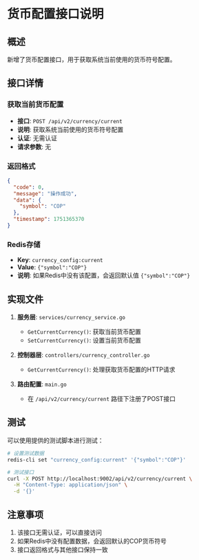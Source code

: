 # 货币配置接口说明

## 概述

新增了货币配置接口，用于获取系统当前使用的货币符号配置。

## 接口详情

### 获取当前货币配置

- **接口**: `POST /api/v2/currency/current`
- **说明**: 获取系统当前使用的货币符号配置
- **认证**: 无需认证
- **请求参数**: 无

### 返回格式

```json
{
  "code": 0,
  "message": "操作成功",
  "data": {
    "symbol": "COP"
  },
  "timestamp": 1751365370
}
```

### Redis存储

- **Key**: `currency_config:current`
- **Value**: `{"symbol":"COP"}`
- **说明**: 如果Redis中没有该配置，会返回默认值 `{"symbol":"COP"}`

## 实现文件

1. **服务层**: `services/currency_service.go`
   - `GetCurrentCurrency()`: 获取当前货币配置
   - `SetCurrentCurrency()`: 设置当前货币配置

2. **控制器层**: `controllers/currency_controller.go`
   - `GetCurrentCurrency()`: 处理获取货币配置的HTTP请求

3. **路由配置**: `main.go`
   - 在 `/api/v2/currency/current` 路径下注册了POST接口

## 测试

可以使用提供的测试脚本进行测试：

```bash
# 设置测试数据
redis-cli set "currency_config:current" '{"symbol":"COP"}'

# 测试接口
curl -X POST http://localhost:9002/api/v2/currency/current \
  -H "Content-Type: application/json" \
  -d '{}'
```

## 注意事项

1. 该接口无需认证，可以直接访问
2. 如果Redis中没有配置数据，会返回默认的COP货币符号
3. 接口返回格式与其他接口保持一致 